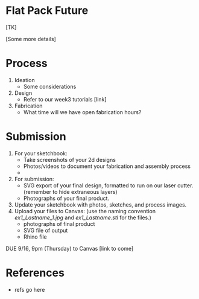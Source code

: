# Flat Pack Future

[TK]
<br>

[Some more details]

# Process
1. Ideation
   - Some considerations
2. Design
   - Refer to our week3 tutorials [link]
3. Fabrication
   - What time will we have open fabrication hours?

# Submission
1. For your sketchbook: 
   - Take screenshots of your 2d designs
   - Photos/videos to document your fabrication and assembly process
   - 
2. For submission:
   - SVG export of your final design, formatted to run on our laser cutter. (remember to hide extraneous layers)
   - Photographs of your final product.
3. Update your sketchbook with photos, sketches, and process images.
4. Upload your files to Canvas: (use the naming convention _ex1_Lastname_1.jpg_ and _ex1_Lastname.stl_ for the files.)
   - photographs of final product
   - SVG file of output
   - Rhino file

DUE 9/16, 9pm (Thursday) to Canvas [link to come]

# References
- refs go here
